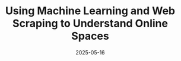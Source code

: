 ---
title: Using Machine Learning and Web Scraping to Understand Online Spaces
date: 2025-05-16
image: assets/projects/MachineLearning/MachineLearning.png
imageAlt:
attributes: Facial Recognition, Webscraping, API Development, Machine Learning, Python
excerpt: I wanted to experiment using facial recognition, comment sentiment analyzers and webscraping to make a scientific assessment about the social media spaces that I and many others are exposed to on a daily basis. I learned how to adopt and utilize different machine learning models, as well as use YouTube’s API to create my own webscraper.
---